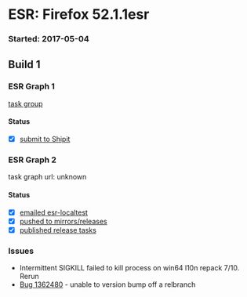 # ESR: Firefox 52.1.1esr

### Started: 2017-05-04

## Build 1

### ESR Graph 1
[task group](https://tools.taskcluster.net/push-inspector/#/3OyHWi83TrKVlfMq4jm-Yw)

#### Status
- [x] [submit to Shipit](https://wiki.mozilla.org/Release:Release_Automation_on_Mercurial:Starting_a_Release#Submit_to_Ship_It)

### ESR Graph 2
task graph url: unknown

#### Status
- [x] [emailed esr-localtest](../how-tos/relpro.md#1-email-drivers-re-release-live-on-test-channel)
- [x] [pushed to mirrors/releases](../how-tos/relpro.md#2-push-to-releases-dir-mirrors)
- [x] [published release tasks](../how-tos/relpro.md#3-publish-release)

### Issues
- Intermittent SIGKILL failed to kill process on win64 l10n repack 7/10. Rerun
- [Bug 1362480](https://bugzil.la/1362480) - unable to version bump off a relbranch


